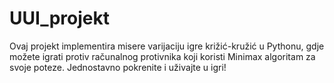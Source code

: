 # UUI_projekt

Ovaj projekt implementira misere varijaciju igre križić-kružić u Pythonu, gdje možete igrati protiv računalnog protivnika koji koristi Minimax algoritam za svoje poteze. Jednostavno pokrenite  i uživajte u igri!
